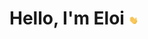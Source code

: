 # Hello, I'm Eloi <img src="https://github.com/eloiberlinger1/eloiberlinger1/blob/main/assets/Hi.gif" width="15px">

